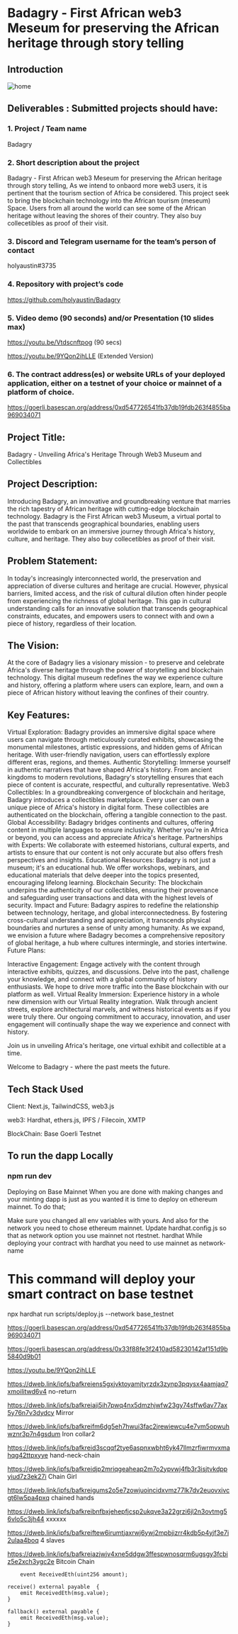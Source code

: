 # Badagry - First African web3 Meseum for preserving the African heritage through story telling

## Introduction

![home](./front.png)

## Deliverables : Submitted projects should have:

### 1. Project / Team name 
Badagry 

### 2. Short description about the project
Badagry - First African web3 Meseum for preserving the African heritage through story telling, As we intend to onbaord more web3 users, it is pertinent that the tourism section of Africa be considered. This project seek to bring the blockchain technology into the African tourism (meseum) Space. Users from all around the world can see some of the African heritage without leaving the shores of their country. They also buy collecetibles as proof of their visit.


### 3. Discord and Telegram username for the team’s person of contact
holyaustin#3735

### 4. Repository with project’s code 
https://github.com/holyaustin/Badagry

### 5. Video demo (90 seconds) and/or Presentation (10 slides max)
https://youtu.be/Vtdscnftpog (90 secs)

https://youtu.be/9YQon2ihLLE (Extended Version)


### 6. The contract address(es) or website URLs of your deployed application, either on a testnet of your choice or mainnet of a platform of choice.
https://goerli.basescan.org/address/0xd547726541fb37db19fdb263f4855ba969034071


## Project Title:

Badagry - Unveiling Africa's Heritage Through Web3 Museum and Collectibles

## Project Description:

Introducing Badagry, an innovative and groundbreaking venture that marries the rich tapestry of African heritage with cutting-edge blockchain technology. Badagry is the First African web3 Museum, a virtual portal to the past that transcends geographical boundaries, enabling users worldwide to embark on an immersive journey through Africa's history, culture, and heritage. They also buy collecetibles as proof of their visit.

## Problem Statement:

In today's increasingly interconnected world, the preservation and appreciation of diverse cultures and heritage are crucial. However, physical barriers, limited access, and the risk of cultural dilution often hinder people from experiencing the richness of global heritage. This gap in cultural understanding calls for an innovative solution that transcends geographical constraints, educates, and empowers users to connect with and own a piece of history, regardless of their location.

## The Vision:

At the core of Badagry lies a visionary mission - to preserve and celebrate Africa's diverse heritage through the power of storytelling and blockchain technology. This digital museum redefines the way we experience culture and history, offering a platform where users can explore, learn, and own a piece of African history without leaving the confines of their country.

## Key Features:

Virtual Exploration: Badagry provides an immersive digital space where users can navigate through meticulously curated exhibits, showcasing the monumental milestones, artistic expressions, and hidden gems of African heritage. With user-friendly navigation, users can effortlessly explore different eras, regions, and themes.
Authentic Storytelling: Immerse yourself in authentic narratives that have shaped Africa's history. From ancient kingdoms to modern revolutions, Badagry's storytelling ensures that each piece of content is accurate, respectful, and culturally representative.
Web3 Collectibles: In a groundbreaking convergence of blockchain and heritage, Badagry introduces a collectibles marketplace. Every user can own a unique piece of Africa's history in digital form. These collectibles are authenticated on the blockchain, offering a tangible connection to the past.
Global Accessibility: Badagry bridges continents and cultures, offering content in multiple languages to ensure inclusivity. Whether you're in Africa or beyond, you can access and appreciate Africa's heritage.
Partnerships with Experts: We collaborate with esteemed historians, cultural experts, and artists to ensure that our content is not only accurate but also offers fresh perspectives and insights.
Educational Resources: Badagry is not just a museum; it's an educational hub. We offer workshops, webinars, and educational materials that delve deeper into the topics presented, encouraging lifelong learning.
Blockchain Security: The blockchain underpins the authenticity of our collectibles, ensuring their provenance and safeguarding user transactions and data with the highest levels of security.
Impact and Future: Badagry aspires to redefine the relationship between technology, heritage, and global interconnectedness. By fostering cross-cultural understanding and appreciation, it transcends physical boundaries and nurtures a sense of unity among humanity. As we expand, we envision a future where Badagry becomes a comprehensive repository of global heritage, a hub where cultures intermingle, and stories intertwine.
Future Plans:

Interactive Engagement: Engage actively with the content through interactive exhibits, quizzes, and discussions. Delve into the past, challenge your knowledge, and connect with a global community of history enthusiasts. We hope to drive more traffic into the Base blockchain with our platform as well.
Virtual Reality Immersion: Experience history in a whole new dimension with our Virtual Reality integration. Walk through ancient streets, explore architectural marvels, and witness historical events as if you were truly there.
Our ongoing commitment to accuracy, innovation, and user engagement will continually shape the way we experience and connect with history.

Join us in unveiling Africa's heritage, one virtual exhibit and collectible at a time.

Welcome to Badagry - where the past meets the future.

## Tech Stack Used

Client: Next.js, TailwindCSS, web3.js

web3:  Hardhat, ethers.js, IPFS / Filecoin, XMTP

BlockChain: Base Goerli Testnet

## To run the dapp Locally

### npm run dev

Deploying on Base Mainnet
When you are done with making changes and your minting dapp is just as you wanted it is time to deploy on ethereum mainnet. To do that;

Make sure you changed all env variables with yours. And also for the network you need to chose ethereum mainnet.
Update hardhat.config.js so that as network option you use mainnet not rtestnet. hardhat
While deploying your contract with hardhat you need to use mainnet as network-name

# This command will deploy your smart contract on base testnet

  npx hardhat run scripts/deploy.js --network base_testnet


https://goerli.basescan.org/address/0xd547726541fb37db19fdb263f4855ba969034071

https://goerli.basescan.org/address/0x33f88fe3f2410ad58230142af151d9b5840d9b01

https://youtu.be/9YQon2ihLLE

https://dweb.link/ipfs/bafkreiens5gxjvktoyamjtyrzdx3zynp3pqysx4aamjaq7xmoilitwd6v4   no-return

https://dweb.link/ipfs/bafkreiaji5ih7pwq4nx5dmzhjwfw23gy74sffw6av77ax5y76n7v3dydcy    Mirror

https://dweb.link/ipfs/bafkreifm6dg5eh7hwui3fac2jrewiewcu4e7vm5opwuhwznr3p7n4gsdum    Iron collar2

https://dweb.link/ipfs/bafkreid3scqqf2tye6aspnxwbht6yk47llmzrfiwrmvxmahqg42ttpxyye    hand-neck-chain

https://dweb.link/ipfs/bafkreidjp2mriqgeaheap2m7o2ypvwj4fb3r3isjtvkdppyiud7z3ek27i    Chain Girl

https://dweb.link/ipfs/bafkreigums2o5e7zowjuoincidxvmz77lk7dv2euovxivcgt6lw5pa4pxq    chained hands

https://dweb.link/ipfs/bafkreibnfbxjehepfjcsp2ukqve3a22grzi6jl2n3ovtmg56vlo5c3jh44    xxxxxx

https://dweb.link/ipfs/bafkreiftew6irumtjaxrwj6ywj2mpbjizrr4kdb5p4yjf3e7i2ulaa4boq    4 slaves

https://dweb.link/ipfs/bafkreiazjwjv4xne5ddgw3ffespwnosqrm6ugsgy3fcbiz5e2xch3ygc2e    Bitcoin Chain



        event ReceivedEth(uint256 amount);

    receive() external payable  { 
        emit ReceivedEth(msg.value);
    }

    fallback() external payable {
        emit ReceivedEth(msg.value);
    }